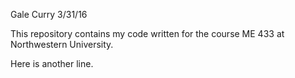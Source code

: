 Gale Curry
3/31/16

This repository contains my code written for the course ME 433 at Northwestern University. 

Here is another line. 